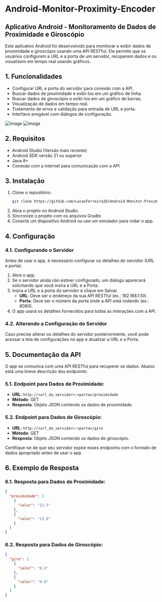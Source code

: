 # Android-Monitor-Proximity-Encoder

## Aplicativo Android - Monitoramento de Dados de Proximidade e Giroscópio

Este aplicativo Android foi desenvolvido para monitorar e exibir dados de proximidade e giroscópio usando uma API RESTful. Ele permite que os usuários configurem a URL e a porta de um servidor, recuperem dados e os visualizem em tempo real usando gráficos.

## 1. Funcionalidades
* Configurar URL e porta do servidor para conexão com a API.
* Buscar dados de proximidade e exibi-los em um gráfico de linha.
* Buscar dados de giroscópio e exibi-los em um gráfico de barras.
* Visualização de dados em tempo real.
* Tratamento de erros e validação para entrada de URL e porta.
* Interface amigável com diálogos de configuração.

![image](https://github.com/user-attachments/assets/22ce11f5-0acb-4539-8cc6-8ace24a1b262)
![image](https://github.com/user-attachments/assets/a49a5f6e-a60e-4876-97e3-ad91f258be9d)

## 2. Requisitos
* Android Studio (Versão mais recente)
* Android SDK versão 21 ou superior
* Java 8+
* Conexão com a internet para comunicação com a API

## 3. Instalação
1. Clone o repositório:
   ```bash
   git clone https://github.com/LucasFerreira2D/Android-Monitor-Proximity-Encoder.git
   ```
2. Abra o projeto no Android Studio.
3. Sincronize o projeto com os arquivos Gradle.
4. Conecte um dispositivo Android ou use um emulador para rodar o app.

## 4. Configuração

### 4.1. Configurando o Servidor
Antes de usar o app, é necessário configurar os detalhes do servidor (URL e porta):
1. Abra o app.
2. Se o servidor ainda não estiver configurado, um diálogo aparecerá solicitando que você insira a URL e a Porta.
3. Insira a URL e a porta do servidor e clique em Salvar.
   * **URL**: Deve ser o endereço da sua API RESTful (ex.: 192.168.1.10).
   * **Porta**: Deve ser o número da porta onde a API está rodando (ex.: 8080).
4. O app usará os detalhes fornecidos para todas as interações com a API.

### 4.2. Alterando a Configuração do Servidor
Caso precise alterar os detalhes do servidor posteriormente, você pode acessar a tela de configurações no app e atualizar a URL e a Porta.

## 5. Documentação da API
O app se comunica com uma API RESTful para recuperar os dados. Abaixo está uma breve descrição dos endpoints:

### 5.1. Endpoint para Dados de Proximidade:
* **URL**: `http://<url_do_servidor>:<porta>/proximidade`
* **Método**: GET
* **Resposta**: Objeto JSON contendo os dados de proximidade.

### 5.2. Endpoint para Dados de Giroscópio:
* **URL**: `http://<url_do_servidor>:<porta>/giro`
* **Método**: GET
* **Resposta**: Objeto JSON contendo os dados de giroscópio.

Certifique-se de que seu servidor expõe esses endpoints com o formato de dados apropriado antes de usar o app.

## 6. Exemplo de Resposta
### 6.1. Resposta para Dados de Proximidade:
```json
{
  "proximidade": [
    {
      "valor": "12.5"
    },
    {
      "valor": "13.0"
    }
  ]
}
```

### 6.2. Resposta para Dados de Giroscópio:
```json
{
  "giro": [
    {
      "valor": "0.5"
    },
    {
      "valor": "0.6"
    }
  ]
}
```
